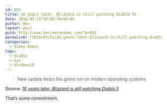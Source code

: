 ```yaml
---
id: 851
title: 16 years later, Blizzard is still patching Diablo II
date: 2016-03-11T19:08:39+00:00
author: Ben
layout: post
guid: http://www.benjaminoakes.com/?p=851
permalink: /2016/03/11/16-years-later-blizzard-is-still-patching-diablo-ii/
categories:
  - Video Games
tags:
  - diablo
  - osx
  - windows10
---
```

> New update helps the game run on modern operating systems

Source: _[16 years later, Blizzard is still patching Diablo II](http://arstechnica.com/gaming/2016/03/16-years-later-blizzard-is-still-patching-diablo-ii/)_

That&#8217;s some commitment.
